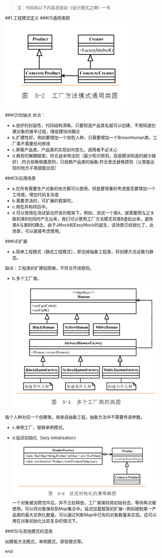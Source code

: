 > 注：代码和以下内容总结自《设计模式之禅》一书

##1.工程模式定义
###(1)通用类图
![](img1.png)

###(2)优缺点
优点：

- a.良好的封装性，代码结构清晰。只要知道产品类名就可以创建，不用知道创建对象的艰辛过程，降低模块间耦合
- b.扩建性好。例如要增加一个棕色人种，只需要增加一个BrownHuman类，工厂类不需要任何修改
- c.屏蔽产品类，产品类的实现如何变化，调用者不必关心
- d.典型的解耦框架。符合迪米特法则（最少知识原则，高层模块知道的越少越好）;符合依赖倒置原则，只依赖产品类的抽象;符合里氏替换原则（父类能出现的地方子类就能出现）
	
###(3)应用场景
- a.在所有需要生产对象的地方都可以使用，但是要慎重的考虑是否要增加一个工场类，增加代码复杂度
- b.需要灵活的，可扩展的框架时。
- c.用在异构项目中。
- d.可以使用在测试驱动开发的框架下。例如，测试一个类A，就需要把与之关联的类B也同时产生出来，我们可以使用工厂方法模式将类B虚拟出来，避免类A与类B的耦合。由于JMock和EasyMock的诞生，该场景已经弱化了，此场景，可以直接考虑使用。
	
###(4)扩展
- a.简单工程模式（静态工程模式），即去掉抽象工程类，将创建方法设置为静态。

缺点：工程类的扩建较困难，不符合开闭原则。
		
- b.多个工厂类。
![](多个工厂类的类图.png)

每个人种对应一个创建类，继承自抽象工程，抽象方法中不需要传递参数。
		
- c.单例工厂，替换单例模式。
		
- d.延迟初始化（lazy initialization）
![](延迟初始化.png)
一个对象被消费完毕后，并不立刻释放，工厂类保持其初始状态，等待再次被使用。可以将对象保存到Map集合中。延迟加载框架的扩展--例如限制某一产品类的最大实例化数量，可以通过判断Map中已有的对象数量来实现。还可以用在对象初始化比较复杂的情况下。
	
###(5)与其他模式的混用

如模板方法模式，单例模式，原型模式等。
		
		
end